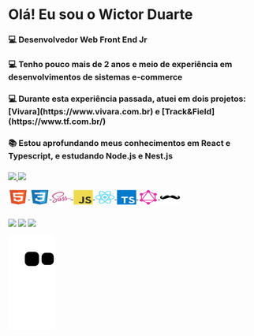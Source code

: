 # Olá! Eu sou o Wictor Duarte

<div>
  <h3>💻 Desenvolvedor Web Front End Jr<h3>
  <h3>💻 Tenho pouco mais de 2 anos e meio de experiência em desenvolvimentos de sistemas e-commerce<h3>
  <h3>💻 Durante esta experiência passada, atuei em dois projetos: [Vivara](https://www.vivara.com.br) e [Track&Field](https://www.tf.com.br/)<h3>
  <h3>📚 Estou aprofundando meus conhecimentos em React e Typescript, e estudando Node.js e Nest.js <h3>
</div>
<div>
  <a href="https://github.com/wictoraraujo">
  <img height="160em" src="https://github-readme-stats.vercel.app/api?username=wictoraraujo&show_icons=true&theme=tokyonight&include_all_commits=true&count_private=true"/>
  <img height="160em" src="https://github-readme-stats.vercel.app/api/top-langs/?username=wictoraraujo&layout=compact&langs_count=7&theme=tokyonight"/>
</div>
 
<div style="display: inline_block"><br>
  <img align="center" alt="logo-HTML" height="30" width="40" src="https://github.com/devicons/devicon/blob/master/icons/html5/html5-original.svg">
  <img align="center" alt="logo-CSS" height="30" width="40" src="https://github.com/devicons/devicon/blob/master/icons/css3/css3-original.svg">
  <img align="center" alt="logo-Sass" height="30" width="40" src="https://github.com/devicons/devicon/blob/master/icons/sass/sass-original.svg">
  <img align="center" alt="logo-Js" height="30" width="40" src="https://github.com/devicons/devicon/blob/master/icons/javascript/javascript-original.svg">
  <img align="center" alt="logo-React" height="30" width="40" src="https://github.com/devicons/devicon/blob/master/icons/react/react-original.svg">
  <img align="center" alt="logo-Typescript" height="30" width="40" src="https://github.com/devicons/devicon/blob/master/icons/typescript/typescript-original.svg">
  <img align="center" alt="logo-GraphQL" height="30" width="40" src="https://github.com/devicons/devicon/blob/master/icons/graphql/graphql-plain.svg">
  <img align="center" alt="logo-Handlebars" height="30" width="40" src="https://github.com/devicons/devicon/blob/master/icons/handlebars/handlebars-original.svg">
</div>
  
  ##

  <div> 
  <a href="https://instagram.com/wictorduarte" target="_blank"><img src="https://img.shields.io/badge/-Instagram-%23E4405F?style=for-the-badge&logo=instagram&logoColor=white" target="_blank"></a>
  <a href = "mailto:wictorduarte@outlook.com"><img src="https://img.shields.io/badge/Microsoft_Outlook-0078D4?style=for-the-badge&logo=microsoft-outlook&logoColor=white" target="_blank"></a>
  <a href="https://www.linkedin.com/in/wictorduartearaujo/" target="_blank"><img src="https://img.shields.io/badge/-LinkedIn-%230077B5?style=for-the-badge&logo=linkedin&logoColor=white" target="_blank"></a> 
 
  ![Snake animation](https://github.com/wictoraraujo/wictoraraujo/blob/output/github-contribution-grid-snake.svg)
 
</div>
